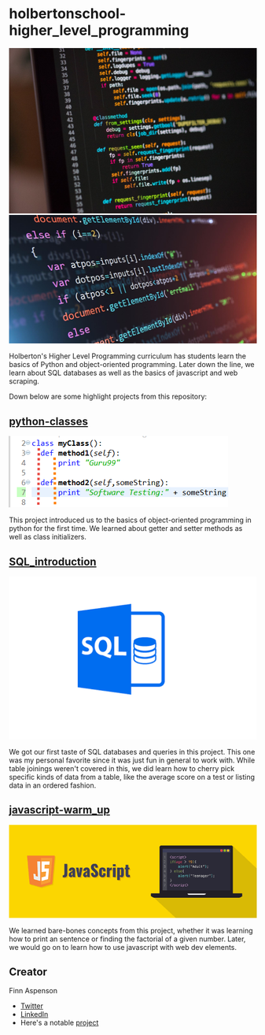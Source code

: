 # holbertonschool-higher_level_programming

![](assets/python.jpeg)
![](assets/js.jpeg)

Holberton's Higher Level Programming curriculum has students learn the basics of Python and object-oriented programming. Later down the line, we learn about SQL databases as well as the basics of javascript and web scraping.

Down below are some highlight projects from this repository:

## [python-classes](https://github.com/faspen/holbertonschool-higher_level_programming/tree/main/0x06-python-classes)

![](assets/pyclass.png)

This project introduced us to the basics of object-oriented programming in python for the first time. We learned about getter and setter methods as well as class initializers.

## [SQL_introduction](https://github.com/faspen/holbertonschool-higher_level_programming/tree/main/0x0D-SQL_introduction)

![](assets/sql.png)

We got our first taste of SQL databases and queries in this project. This one was my personal favorite since it was just fun in general to work with. While table joinings weren't covered in this, we did learn how to cherry pick specific kinds of data from a table, like the average score on a test or listing data in an ordered fashion.

## [javascript-warm_up](https://github.com/faspen/holbertonschool-higher_level_programming/tree/main/0x12-javascript-warm_up)

![](assets/jsimage.png)

We learned bare-bones concepts from this project, whether it was learning how to print an sentence or finding the factorial of a given number. Later, we would go on to learn how to use javascript with web dev elements.

## Creator

Finn Aspenson

* [Twitter](https://twitter.com/FAspenson)
* [LinkedIn](https://www.linkedin.com/in/finn-aspenson-0a23841b6/)
* Here's a notable [project](https://github.com/mlaizure/dragonfly)